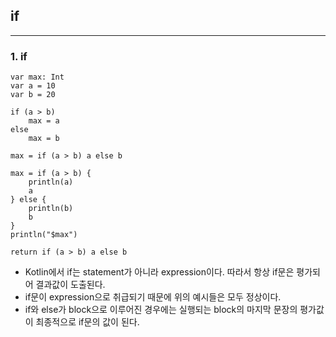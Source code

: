 ## if

---

### 1. if

```
var max: Int
var a = 10
var b = 20

if (a > b)
    max = a
else
    max = b

max = if (a > b) a else b

max = if (a > b) {
    println(a)
    a
} else {
    println(b)
    b
}
println("$max")

return if (a > b) a else b
```

* Kotlin에서 if는 statement가 아니라 expression이다. 따라서 항상 if문은 평가되어 결과값이 도출된다.
* if문이 expression으로 취급되기 때문에 위의 예시들은 모두 정상이다.
* if와 else가 block으로 이루어진 경우에는 실행되는 block의 마지막 문장의 평가값이 최종적으로 if문의 값이 된다.